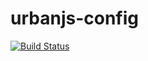 # urbanjs-config
[![Build Status](https://travis-ci.org/urbanjs/urbanjs-config.svg?branch=master)](https://travis-ci.org/urbanjs/urbanjs-config)
